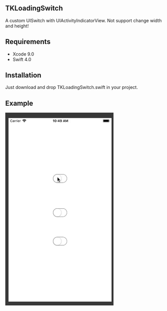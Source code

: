 ## TKLoadingSwitch
A custom UISwitch with UIActivityIndicatorView. Not support change width and height!

## Requirements
* Xcode 9.0
* Swift 4.0

## Installation
Just download and drop TKLoadingSwitch.swift in your project.

## Example
![gif](https://github.com/TongKai/TKLoadingSwitch/blob/master/gif/screen.gif)